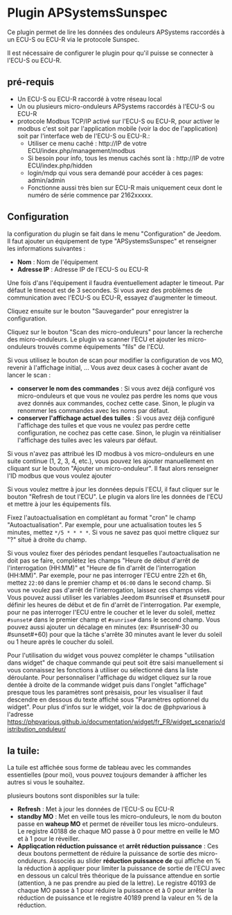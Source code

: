 # Plugin APSystemsSunspec

Ce plugin permet de lire les données des onduleurs APSystems raccordés à un ECU-S ou ECU-R via le protocole Sunspec.

Il est nécessaire de configurer le plugin pour qu'il puisse se connecter à l'ECU-S ou ECU-R. 


## pré-requis

- Un ECU-S ou ECU-R raccordé à votre réseau local
- Un ou plusieurs micro-onduleurs APSystems raccordés à l'ECU-S ou ECU-R
- protocole Modbus TCP/IP activé sur l'ECU-S ou ECU-R, pour activer le modbus c'est soit par l'application mobile (voir la doc de l'application) soit par l'interface web de l'ECU-S ou ECU-R.:
    - Utiliser ce menu caché : http://IP de votre ECU/index.php/management/modbus
    - Si besoin pour info, tous les menus cachés sont là : http://IP de votre ECU/index.php/hidden
    - login/mdp qui vous sera demandé pour accéder à ces pages: admin/admin
    - Fonctionne aussi très bien sur ECU-R mais uniquement ceux dont le numéro de série commence par 2162xxxxx.

## Configuration

la configuration du plugin se fait dans le menu "Configuration" de Jeedom. Il faut ajouter un équipement de type "APSystemsSunspec" et renseigner les informations suivantes :
- **Nom** : Nom de l'équipement
- **Adresse IP** : Adresse IP de l'ECU-S ou ECU-R

Une fois d'ans l'équipement il faudra éventuellement adapter le timeout. Par défaut le timeout est de 3 secondes. Si vous avez des problèmes de communication avec l'ECU-S ou ECU-R, essayez d'augmenter le timeout.

Cliquez ensuite sur le bouton "Sauvegarder" pour enregistrer la configuration. 

Cliquez sur le bouton "Scan des micro-onduleurs" pour lancer la recherche des micro-onduleurs. Le plugin va scanner l'ECU et ajouter les micro-onduleurs trouvés comme équipements "fils" de l'ECU.

Si vous utilisez le bouton de scan pour modifier la configuration de vos MO, revenir à l'affichage initial, ... Vous avez deux cases à cocher avant de lancer le scan :
- **conserver le nom des commandes** : Si vous avez déjà configuré vos micro-onduleurs et que vous ne voulez pas perdre les noms que vous avez donnés aux commandes, cochez cette case. Sinon, le plugin va renommer les commandes avec les noms par défaut.
- **conserver l'affichage actuel des tuiles** : Si vous avez déjà configuré l'affichage des tuiles et que vous ne voulez pas perdre cette configuration, ne cochez pas cette case. Sinon, le plugin va réinitialiser l'affichage des tuiles avec les valeurs par défaut.

Si vous n'avez pas attribué les ID modbus à vos micro-onduleurs en une suite continue (1, 2, 3, 4, etc.), vous pouvez les ajouter manuellement en cliquant sur le bouton "Ajouter un micro-onduleur". Il faut alors renseigner l'ID modbus que vous voulez ajouter

Si vous voulez mettre à jour les données depuis l'ECU, il faut cliquer sur le bouton "Refresh de tout l'ECU". Le plugin va alors lire les données de l'ECU et mettre à jour les équipements fils.

Fixez l'autoactualisation en complétant au format "cron" le champ "Autoactualisation". Par exemple, pour une actualisation toutes les 5 minutes, mettez `*/5 * * * *`. Si vous ne savez pas quoi mettre cliquez sur "?" situé à droite du champ.

Si vous voulez fixer des périodes pendant lesquelles l'autoactualisation ne doit pas se faire, complétez les champs "Heure de début d'arrêt de l'interrogation (HH:MM)" et "Heure de fin d'arrêt de l'interrogation (HH:MM)". Par exemple, pour ne pas interroger l'ECU entre 22h et 6h, mettez `22:00` dans le premier champ et `06:00` dans le second champ. Si vous ne voulez pas d'arrêt de l'interrogation, laissez ces champs vides. Vous pouvez aussi utiliser les variables Jeedom #sunrise# et #sunset# pour définir les heures de début et de fin d'arrêt de l'interrogation. Par exemple, pour ne pas interroger l'ECU entre le coucher et le lever du soleil, mettez `#sunset#` dans le premier champ et `#sunrise#` dans le second champ. Vous pouvez aussi ajouter un décalage en minutes (ex: #sunrise#-30 ou #sunset#+60) pour que la tâche s'arrête 30 minutes avant le lever du soleil ou 1 heure après le coucher du soleil.

Pour l'utilisation du widget vous pouvez compléter le champs "utilisation dans widget" de chaque commande qui peut soit être saisi manuellement si vous connaissez les fonctions à utiliser ou sélectionné dans la liste déroulante. Pour personnaliser l'affichage du widget cliquez sur la roue dentée à droite de la commande widget puis dans l'onglet "affichage" presque tous les paramètres sont prèsaisis, pour les visualiser il faut descendre en dessous du texte affiché sous "Paramètres optionnel du widget". Pour plus d'infos sur le widget, voir la doc de @phpvarious à l'adresse https://phpvarious.github.io/documentation/widget/fr_FR/widget_scenario/distribution_onduleur/ 

## la tuile:

La tuile est affichée sous forme de tableau avec les commandes essentielles (pour moi), vous pouvez toujours demander à afficher les autres si vous le souhaitez.

plusieurs boutons sont disponibles sur la tuile:
- **Refresh** : Met à jour les données de l'ECU-S ou ECU-R
- **standby MO** : Met en veille tous les micro-onduleurs, le nom du bouton passe en **waheup MO** et permet de réveiller tous les micro-onduleurs. Le registre 40188 de chaque MO passe à 0 pour mettre en veille le MO et à 1 pour le réveiller.
- **Appliqcation réduction puissance** et **arrêt réduction puissance** : Ces deux boutons permettent de réduire la puissance de sortie des micro-onduleurs. Associés au slider **réduction puissance de** qui affiche en % la réduction à appliquer pour limiter la puissance de sortie de l'ECU avec en dessous un calcul très théorique de la puissance attendue en sortie (attention, à ne pas prendre au pied de la lettre). Le registre 40193 de chaque MO passe à 1 pour réduire la puissance et à 0 pour arrêter la réduction de puissance et le registre 40189 prend la valeur en % de la réduction.